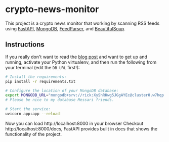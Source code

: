 # crypto-news-monitor

This project is a crypto news monitor that working by scanning RSS feeds using [FastAPI](https://fastapi.tiangolo.com/), [MongoDB](https://developer.mongodb.com/), [FeedParser](https://feedparser.readthedocs.io/en/latest/index.html), and [BeautifulSoup](https://beautiful-soup-4.readthedocs.io/en/latest/#). 




## Instructions

If you really don't want to read the [blog post](https://developer.mongodb.com/quickstart/python-quickstart-fastapi/) and want to get up and running,
activate your Python virtualenv, and then run the following from your terminal (edit the `DB_URL` first!):

```bash
# Install the requirements:
pip install -r requirements.txt

# Configure the location of your MongoDB database:
export MONGODB_URL="mongodb+srv://rick:XyShRHwg5JGgAYEc@cluster0.w7hqp.mongodb.net/?retryWrites=true&w=majority"
# Please be nice to my database Messari friends.

# Start the service:
uvicorn app:app --reload
```

Now you can load http://localhost:8000 in your browser
Checkout http://localhost:8000/docs, FastAPI provides built in docs that shows the functionality of the project.

